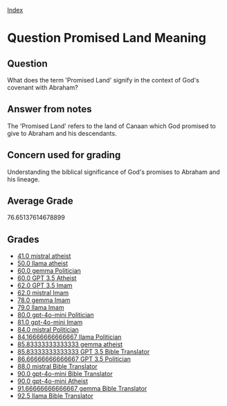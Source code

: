 
[Index](../../index.md)
# Question Promised Land Meaning
## Question
What does the term 'Promised Land' signify in the context of God's covenant with Abraham?

## Answer from notes
The 'Promised Land' refers to the land of Canaan which God promised to give to Abraham and his descendants.

## Concern used for grading
Understanding the biblical significance of God's promises to Abraham and his lineage.

## Average Grade
76.65137614678899

## Grades
 * [41.0 mistral atheist](../answers/mistral_atheist/Promised_Land_Meaning.md)
 * [50.0 llama atheist](../answers/llama_atheist/Promised_Land_Meaning.md)
 * [60.0 gemma Politician](../answers/gemma_Politician/Promised_Land_Meaning.md)
 * [60.0 GPT 3.5 Atheist](../answers/GPT_3.5_Atheist/Promised_Land_Meaning.md)
 * [62.0 GPT 3.5 Imam](../answers/GPT_3.5_Imam/Promised_Land_Meaning.md)
 * [62.0 mistral Imam](../answers/mistral_Imam/Promised_Land_Meaning.md)
 * [78.0 gemma Imam](../answers/gemma_Imam/Promised_Land_Meaning.md)
 * [79.0 llama Imam](../answers/llama_Imam/Promised_Land_Meaning.md)
 * [80.0 gpt-4o-mini Politician](../answers/gpt-4o-mini_Politician/Promised_Land_Meaning.md)
 * [81.0 gpt-4o-mini Imam](../answers/gpt-4o-mini_Imam/Promised_Land_Meaning.md)
 * [84.0 mistral Politician](../answers/mistral_Politician/Promised_Land_Meaning.md)
 * [84.16666666666667 llama Politician](../answers/llama_Politician/Promised_Land_Meaning.md)
 * [85.83333333333333 gemma atheist](../answers/gemma_atheist/Promised_Land_Meaning.md)
 * [85.83333333333333 GPT 3.5 Bible Translator](../answers/GPT_3.5_Bible_Translator/Promised_Land_Meaning.md)
 * [86.66666666666667 GPT 3.5 Politician](../answers/GPT_3.5_Politician/Promised_Land_Meaning.md)
 * [88.0 mistral Bible Translator](../answers/mistral_Bible_Translator/Promised_Land_Meaning.md)
 * [90.0 gpt-4o-mini Bible Translator](../answers/gpt-4o-mini_Bible_Translator/Promised_Land_Meaning.md)
 * [90.0 gpt-4o-mini Atheist](../answers/gpt-4o-mini_Atheist/Promised_Land_Meaning.md)
 * [91.66666666666667 gemma Bible Translator](../answers/gemma_Bible_Translator/Promised_Land_Meaning.md)
 * [92.5 llama Bible Translator](../answers/llama_Bible_Translator/Promised_Land_Meaning.md)
